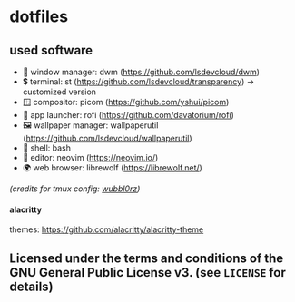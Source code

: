# dotfiles

## used software
- 🔧 window manager: dwm (<a href="https://github.com/lsdevcloud/dwm">https://github.com/lsdevcloud/dwm</a>)
- 💲 terminal: st (<a href="https://github.com/lsdevcloud/st-transparency">https://github.com/lsdevcloud/transparency</a>) -> customized version
- 🪟 compositor: picom (<a href="https://github.com/yshui/picom">https://github.com/yshui/picom</a>)
- 🚀 app launcher: rofi (<a href="https://github.com/davatorium/rofi">https://github.com/davatorium/rofi</a>)
- 🖼️ wallpaper manager: wallpaperutil (<a href="https://github.com/lsdevcloud/wallpaperutil">https://github.com/lsdevcloud/wallpaperutil</a>)
- 🐚 shell: bash 
- 📝 editor: neovim (<a href="https://neovim.io/">https://neovim.io/</a>)
- 🌍 web browser: librewolf (<a href='https://librewolf.net'>https://librewolf.net/</a>)

<i>(credits for tmux config: <a href="https://github.com/wubbl0rz/">wubbl0rz</a>)</i>

#### alacritty

themes: <a href="https://github.com/alacritty/alacritty-theme">https://github.com/alacritty/alacritty-theme</a>

## Licensed under the terms and conditions of the GNU General Public License v3. (see `LICENSE` for details)
